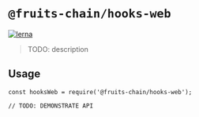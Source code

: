 # `@fruits-chain/hooks-web`

[![lerna](https://img.shields.io/badge/maintained%20with-lerna-cc00ff.svg)](https://lerna.js.org/)

> TODO: description

## Usage

```
const hooksWeb = require('@fruits-chain/hooks-web');

// TODO: DEMONSTRATE API
```
